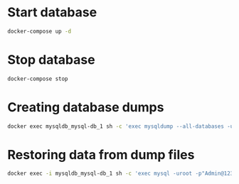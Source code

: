 # Start database

```bash
docker-compose up -d
```

# Stop database
```bash
docker-compose stop
```

# Creating database dumps
```bash
docker exec mysqldb_mysql-db_1 sh -c 'exec mysqldump --all-databases -uroot -p"Admin@123"' > /home/robert/work/robert/java-coaching-lab/mysql-db/db-dumps/all-databases.sql
```

# Restoring data from dump files
```bash
docker exec -i mysqldb_mysql-db_1 sh -c 'exec mysql -uroot -p"Admin@123"' < /home/robert/work/robert/java-coaching-lab/mysql-db/db-dumps/all-databases.sql
```
